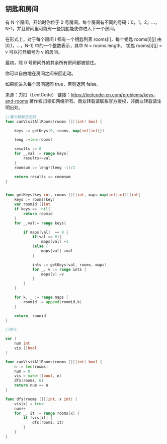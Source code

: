 ## 钥匙和房间

有 N 个房间，开始时你位于 0 号房间。每个房间有不同的号码：0，1，2，...，N-1，并且房间里可能有一些钥匙能使你进入下一个房间。

在形式上，对于每个房间 i 都有一个钥匙列表 rooms[i]，每个钥匙 rooms[i][j] 由 [0,1，...，N-1] 中的一个整数表示，其中 N = rooms.length。 钥匙 rooms[i][j] = v 可以打开编号为 v 的房间。

最初，除 0 号房间外的其余所有房间都被锁住。

你可以自由地在房间之间来回走动。

如果能进入每个房间返回 true，否则返回 false。

来源：力扣（LeetCode）
链接：https://leetcode-cn.com/problems/keys-and-rooms
著作权归领扣网络所有。商业转载请联系官方授权，非商业转载请注明出处。

```go
//暴力破解法无敌
func canVisitAllRooms(rooms [][]int) bool {

	keys := getKeys(0, rooms, map[int]int{})

	leng :=len(rooms)

	results := 0
	for _,val := range keys{
		results+=val
	}
	roomsum := leng*(leng -1)/2

	return results == roomsum
}


func getKeys(key int, rooms [][]int, maps map[int]int)[]int{
	keys := rooms[key]
	var roomid []int
	if keys ==  nil{
		return roomid
	}
	for _,val:= range keys{

		if maps[val]  == 0 {
			if(val == 0){
				maps[val] =1
			}else {
				maps[val] =val
			}

			ints := getKeys(val, rooms, maps)
			for _, v := range ints {
				maps[v] =v
			}
		}
	}

	for k, _ := range maps {
		roomid	= append(roomid,k)
	}

	return  roomid
}

//DFS

var (
    num int
    vis []bool
)

func canVisitAllRooms(rooms [][]int) bool {
    n := len(rooms)
    num = 0
    vis = make([]bool, n)
    dfs(rooms, 0)
    return num == n
}

func dfs(rooms [][]int, x int) {
    vis[x] = true
    num++
    for _, it := range rooms[x] {
        if !vis[it] {
            dfs(rooms, it)
        }
    }
}



```

